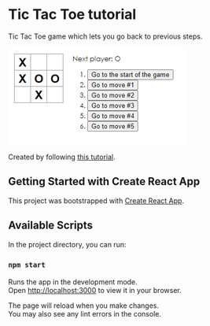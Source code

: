 # Tic Tac Toe tutorial

Tic Tac Toe game which lets you go back to previous steps.  

![](images/screenshot_tictactoe.PNG)

Created by following [this tutorial](https://reactjs.org/tutorial/tutorial.html).


## Getting Started with Create React App

This project was bootstrapped with [Create React App](https://github.com/facebook/create-react-app).

## Available Scripts

In the project directory, you can run:

### `npm start`

Runs the app in the development mode.\
Open [http://localhost:3000](http://localhost:3000) to view it in your browser.

The page will reload when you make changes.\
You may also see any lint errors in the console.

